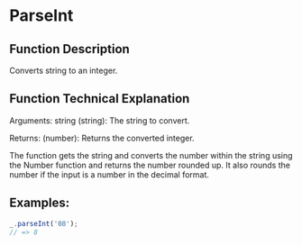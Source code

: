 # ParseInt 

## Function Description

Converts string to an integer.

## Function Technical Explanation

Arguments:
string (string): The string to convert.

Returns:
(number): Returns the converted integer.

The function gets the string and converts the number within the string using the Number function and returns the number rounded up. It also rounds the number if the input is a number in the decimal format.

## Examples:
```javascript
_.parseInt('08');
// => 8
```